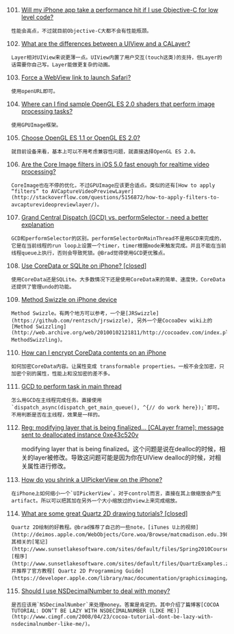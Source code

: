 101. [Will my iPhone app take a performance hit if I use Objective-C for low level code?](http://stackoverflow.com/questions/926728/will-my-iphone-app-take-a-performance-hit-if-i-use-objective-c-for-low-level-cod)

	性能会高点，不过就目前Objective-C大都不会有性能瓶颈。

102. [What are the differences between a UIView and a CALayer?](http://stackoverflow.com/questions/7826306/what-are-the-differences-between-a-uiview-and-a-calayer)

	Layer相对UIView来说更薄一点。UIView内置了用户交互(touch这类)的支持，但Layer的话需要你自己写。Layer能做更复杂的动画。
	
103. [Force a WebView link to launch Safari?](http://stackoverflow.com/questions/2532453/force-a-webview-link-to-launch-safari)

	使用openURL即可。

104. [Where can I find sample OpenGL ES 2.0 shaders that perform image processing tasks?](http://stackoverflow.com/questions/5830139/where-can-i-find-sample-opengl-es-2-0-shaders-that-perform-image-processing-task)

	使用GPUImage框架。

105. [Choose OpenGL ES 1.1 or OpenGL ES 2.0?](http://stackoverflow.com/questions/4784137/choose-opengl-es-1-1-or-opengl-es-2-0)

	就目前设备来看，基本上可以不用考虑兼容性问题，就直接选择OpenGL ES 2.0。
	
106. [Are the Core Image filters in iOS 5.0 fast enough for realtime video processing?](http://stackoverflow.com/questions/6625888/are-the-core-image-filters-in-ios-5-0-fast-enough-for-realtime-video-processing)

	CoreImage也在不停的优化，不过GPUImage应该更合适点。类似的还有[How to apply “filters” to AVCaptureVideoPreviewLayer](http://stackoverflow.com/questions/5156872/how-to-apply-filters-to-avcapturevideopreviewlayer/)。

107. [Grand Central Dispatch (GCD) vs. performSelector - need a better explanation](http://stackoverflow.com/questions/5225130/grand-central-dispatch-gcd-vs-performselector-need-a-better-explanation/)

	GCD和performSelector的区别。performSelectorOnMainThread不是用GCD来完成的，它是在当前线程的run loop上设置一个timer，timer根据mode来触发完成。并且不能在当前线程queue上执行，否则会导致死锁。@Brad觉得使用GCD更优雅点。

108. [Use CoreData or SQLite on iPhone? [closed]](http://stackoverflow.com/questions/1318467/use-coredata-or-sqlite-on-iphone)

	使用CoreData还是SQLite。大多数情况下还是使用CoreData来的简单、速度快，CoreData还提供了管理undo的功能。

109. [Method Swizzle on iPhone device](http://stackoverflow.com/questions/1637604/method-swizzle-on-iphone-device)
	
	Method Swizzle。有两个地方可以参考，一个是[JRSwizzle](https://github.com/rentzsch/jrswizzle), 另外一个是CocoaDev wiki上的[Method Swizzling](http://web.archive.org/web/20100102121811/http://cocoadev.com/index.pl?MethodSwizzling)。

110. [How can I encrypt CoreData contents on an iPhone](http://stackoverflow.com/questions/1645007/how-can-i-encrypt-coredata-contents-on-an-iphone)

	如何加密CoreData内容。让属性变成 transformable properties。一般不会全加密，只加密个别的属性，性能上和没加密的差不多。

111. [GCD to perform task in main thread](http://stackoverflow.com/questions/5662360/gcd-to-perform-task-in-main-thread)

	怎么用GCD在主线程完成任务。直接使用`dispatch_async(dispatch_get_main_queue(), ^{// do work here});`即可。不用判断是否在主线程，效果是一样的。

112. [Reg: modifying layer that is being finalized… [CALayer frame]: message sent to deallocated instance 0xe43c520v](http://stackoverflow.com/questions/4956413/reg-modifying-layer-that-is-being-finalized-calayer-frame-message-sen)

	 modifying layer that is being finalized。这个问题是说在dealloc的时候，相关的layer被修改。导致这问题可能是因为你在UIView dealloc的时候，对相关属性进行修改。

113. [How do you shrink a UIPickerView on the iPhone?](http://stackoverflow.com/questions/905969/how-do-you-shrink-a-uipickerview-on-the-iphone)

	在iPhone上如何缩小一个`UIPickerView`。对于control而言，直接在其上做缩放会产生artifact。所以可以把其加在另外一个大小缩放过的view上来完成缩放。

114. [What are some great Quartz 2D drawing tutorials? [closed]](http://stackoverflow.com/questions/3463256/what-are-some-great-quartz-2d-drawing-tutorials)

	Quartz 2D绘制的好教程。@brad推荐了自己的一些note，[iTunes U上的视频](http://deimos.apple.com/WebObjects/Core.woa/Browse/matcmadison.edu.3989485784.03989485786)，其相关的[笔记](http://www.sunsetlakesoftware.com/sites/default/files/Spring2010CourseNotes/quartz%202d%20drawing.html)、[程序](http://www.sunsetlakesoftware.com/sites/default/files/QuartzExamples.zip)，并推荐了官方教程[ Quartz 2D Programming Guide](https://developer.apple.com/library/mac/documentation/graphicsimaging/conceptual/drawingwithquartz2d/Introduction/Introduction.html)。

115. [Should I use NSDecimalNumber to deal with money?](http://stackoverflow.com/questions/421463/should-i-use-nsdecimalnumber-to-deal-with-money)
	
	是否应该用`NSDecimalNumber`来处理money。答案是肯定的。其中介绍了篇博客[COCOA TUTORIAL: DON’T BE LAZY WITH NSDECIMALNUMBER (LIKE ME)](http://www.cimgf.com/2008/04/23/cocoa-tutorial-dont-be-lazy-with-nsdecimalnumber-like-me/)。